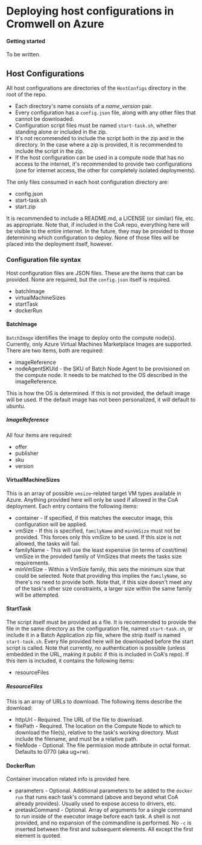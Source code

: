 # Deploying host configurations in Cromwell on Azure
#### Getting started
To be written.

## Host Configurations
All host configurations are directories of the `HostConfigs` directory in the root of the repo.
* Each directory's name consists of a *name*_*version* pair.
* Every configuration has a `config.json` file, along with any other files that cannot be downloaded.
* Configuration script files must be named `start-task.sh`, whether standing alone or included in the zip.
* It's not recommended to include the script both in the zip and in the directory. In the case where a zip is provided, it is recommended to include the script in the zip.
* If the host configuration can be used in a compute node that has no access to the internet, it's recommended to provide two configurations (one for internet access, the other for completely isolated deployments).

The only files consumed in each host configuration directory are:
* config.json
* start-task.sh
* start.zip

It is recommended to include a README.md, a LICENSE (or similar) file, etc. as appropriate. Note that, if included in the CoA repo, everything here will be visible to the entire internet. In the future, they may be provided to those determining which configuration to deploy. None of those files will be placed into the deployment itself, however.

### Configuration file syntax
Host configuration files are JSON files. These are the items that can be provided. None are required, but the `config.json` itself is required.
* batchImage
* virtualMachineSizes
* startTask
* dockerRun

#### BatchImage
`BatchImage` identifies the image to deploy onto the compute node(s). Currently, only Azure Virtual Machines Marketplace Images are supported. There are two items, both are required:
* imageReference
* nodeAgentSKUId - the SKU of Batch Node Agent to be provisioned on the compute node. It needs to be matched to the OS described in the imageReference.

This is how the OS is determined. If this is not provided, the default image will be used. If the default image has not been personalized, it will default to ubuntu.

##### ImageReference
All four items are required:
* offer
* publisher
* sku
* version

#### VirtualMachineSizes
This is an array of possible `vmsize`-related target VM types available in Azure. Anything provided here will only be used if allowed in the CoA deployment. Each entry contains the following items:
* container - If specified, if this matches the executor image, this configuration will be applied.
* vmSize - If this is specified, `familyName` and `minVmSize` must not be provided. This forces only this vmSize to be used. If this size is not allowed, the tasks will fail.
* familyName - This will use the least expensive (in terms of cost/time) vmSize in the provided family of VmSizes that meets the tasks size requirements.
* minVmSize - Within a VmSize family, this sets the minimum size that could be selected. Note that providing this implies the `familyName`, so there's no need to provide both. Note that, if this size doesn't meet any of the task's other size constraints, a larger size within the same family will be attempted.

#### StartTask
The script itself must be provided as a file. It is recommended to provide the file in the same directory as the configuration file, named `start-task.sh`, or include it in a Batch Application zip file, where the strip itself is named `start-task.sh`. Every file provided here will be downloaded before the start script is called. Note that currently, no authentication is possible (unless embedded in the URL, making it public if this is included in CoA's repo).
If this item is included, it contains the following items:
* resourceFiles

##### ResourceFiles
This is an array of URLs to download. The following items describe the download:
* httpUrl - Required. The URL of the file to download.
* filePath - Required. The location on the Compute Node to which to download the file(s), relative to the task's working directory. Must include the filename, and must be a relative path.
* fileMode - Optional. The file permission mode attribute in octal format. Defaults to 0770 (aka ug+rw).

#### DockerRun
Container invocation related info is provided here.
* parameters - Optional. Additional parameters to be added to the `docker run` that runs each task's command (above and beyond what CoA already provides). Usually used to expose access to drivers, etc.
* pretaskCommand - Optional. Array of arguments for a single command to run inside of the executor image before each task. A shell is not provided, and no expansion of the commandline is performed. No `-c` is inserted between the first and subsequent elements. All except the first element is quoted.

